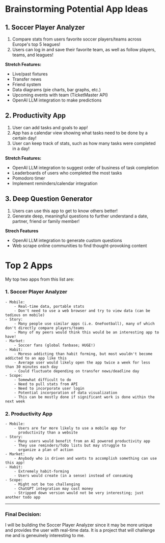 Brainstorming Potential App Ideas
===



## 1. Soccer Player Analyzer

1. Compare stats from users favorite soccer players/teams across Europe's top 5 leagues!
2. Users can log in and save their favorite team, as well as follow players, teams, and leagues!

**Stretch Features:**
- Live/past fixtures
- Transfer news
- Friend system
- Data diagrams (pie charts, bar graphs, etc.)
- Upcoming events with team (TicketMaster API)
- OpenAI LLM integration to make predictions

## 2. Productivity App

1. User can add tasks and goals to app!
2. App has a calendar view showing what tasks need to be done by a certain day!
3. User can keep track of stats, such as how many tasks were completed in a day!

**Stretch Features:**
- OpenAI LLM integration to suggest order of business of task completion
- Leaderboards of users who completed the most tasks
- Pomodoro timer
- Implement reminders/calendar integration

## 3. Deep Question Generator
1. Users can use this app to get to know others better!
2. Generate deep, meaningful questions to further understand a date, partner, friend or family member!

**Strech Features**
- OpenAI LLM integration to generate custom questions
- Web scrape online communities to find thought-provoking content


# Top 2 Apps

My top two apps from this list are:
### 1. Soccer Player Analyzer
    - Mobile: 
        - Real-time data, portable stats
        - Don't need to use a web browser and try to view data (can be tedious on mobile)
    - Story: 
        - Many people use similar apps (i.e. OneFootball), many of which don't directly compare players/teams 
        - Many of my peers would think this would be an interesting app to have!
    - Market: 
        - Soccer fans (global fanbase; HUGE!)
    - Habit: 
        - Moreso addicting than habit forming, but most wouldn't become addicted to an app like this
        - Average user would likely open the app twice a week for less than 30 minutes each day
        - Could fluctuate depending on transfer news/deadline day
    - Scope: 
        - Somewhat difficult to do
        - Need to pull stats from API
        - Need to incorporate user login
        - Potential incorporation of data visualization
        - This can be mostly done if significant work is done within the next week

### 2. Productivity App
    - Mobile: 
        - Users are far more likely to use a mobile app for 
          productivity than a website
    - Story: 
        - Many users would benefit from an AI powered productivity app 
        - They use reminders/ToDo lists but may struggle to 
          organize a plan of action
    - Market: 
        - Anybody who is driven and wants to accomplish something can use this app!
    - Habit:
        - Extremely habit-forming
        - Users would create (in a sense) instead of consuming
    - Scope:
        - Might not be too challenging
        - ChatGPT integration may cost money
        - Stripped down version would not be very interesting; just another todo app

___
### Final Decision:
I will be building the Soccer Player Analyzer since it may be more unique and provides the user with real-time data. It is a project that will challenge me and is geneuinely interesting to me.
